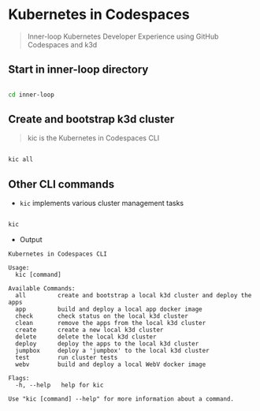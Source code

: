 # Kubernetes in Codespaces

> Inner-loop Kubernetes Developer Experience using GitHub Codespaces and k3d

## Start in inner-loop directory

```bash

cd inner-loop

```

## Create and bootstrap k3d cluster

> kic is the Kubernetes in Codespaces CLI

```bash

kic all

```

## Other CLI commands

- `kic` implements various cluster management tasks

```bash

kic

```

- Output

```text
Kubernetes in Codespaces CLI

Usage:
  kic [command]

Available Commands:
  all         create and bootstrap a local k3d cluster and deploy the apps
  app         build and deploy a local app docker image
  check       check status on the local k3d cluster
  clean       remove the apps from the local k3d cluster
  create      create a new local k3d cluster
  delete      delete the local k3d cluster
  deploy      deploy the apps to the local k3d cluster
  jumpbox     deploy a 'jumpbox' to the local k3d cluster
  test        run cluster tests
  webv        build and deploy a local WebV docker image

Flags:
  -h, --help   help for kic

Use "kic [command] --help" for more information about a command.

```
